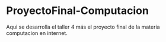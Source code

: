 # ProyectoFinal-Computacion
Aqui se desarrolla el taller 4 más el proyecto final de la materia computacion en internet.
